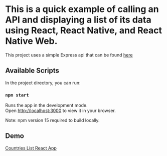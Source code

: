 # This is a quick example of calling an API and displaying a list of its data using React, React Native, and React Native Web.

This project uses a simple Express api that can be found [here](https://github.com/twd38/country-service)
## Available Scripts

In the project directory, you can run:

### `npm start`

Runs the app in the development mode.\
Open [http://localhost:3000](http://localhost:3000) to view it in your browser.

Note: npm version 15 required to build locally.

## Demo
[Countries List React App](https://country-list-react.herokuapp.com/)
